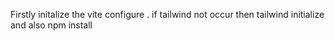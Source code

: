 Firstly initalize the vite configure .
if tailwind not occur then tailwind  initialize and also npm install
